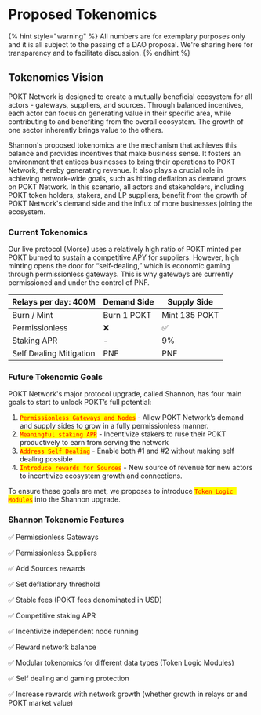 # Proposed Tokenomics

{% hint style="warning" %}
All numbers are for exemplary purposes only and it is all subject to the passing of a DAO proposal. We're sharing here for transparency and to facilitate discussion.
{% endhint %}

## Tokenomics Vision

POKT Network is designed to create a mutually beneficial ecosystem for all actors - gateways, suppliers, and sources. Through balanced incentives, each actor can focus on generating value in their specific area, while contributing to and benefiting from the overall ecosystem. The growth of one sector inherently brings value to the others.

Shannon's proposed tokenomics are the mechanism that achieves this balance and provides incentives that make business sense. It fosters an environment that entices businesses to bring their operations to POKT Network, thereby generating revenue. It also plays a crucial role in achieving network-wide goals, such as hitting deflation as demand grows on POKT Network. In this scenario, all actors and stakeholders, including POKT token holders, stakers, and LP suppliers, benefit from the growth of POKT Network's demand side and the influx of more businesses joining the ecosystem.

### Current Tokenomics

Our live protocol (Morse)  uses a relatively high ratio of POKT minted per POKT burned to sustain a competitive APY for suppliers. However, high minting opens the door for “self-dealing,” which is economic gaming through permissionless gateways. This is why gateways are currently permissioned and under the control of PNF.

| Relays per day: 400M    | Demand Side | Supply Side   |
| ----------------------- | ----------- | ------------- |
| Burn / Mint             | Burn 1 POKT | Mint 135 POKT |
| Permissionless          | ❌           | ✅             |
| Staking APR             | -           | 9%            |
| Self Dealing Mitigation | PNF         | PNF           |

### Future Tokenomic Goals

POKT Network's major protocol upgrade, called Shannon, has four main goals to start to unlock POKT’s full potential:

1. <mark style="color:red;">`Permissionless Gateways and Nodes`</mark> - Allow POKT Network’s demand and supply sides to grow in a fully permissionless manner.
2. <mark style="color:red;">`Meaningful staking APR`</mark> - Incentivize stakers to ruse their POKT productively to earn from serving the network
3. <mark style="color:red;">`Address Self Dealing`</mark> - Enable both #1 and #2 without making self dealing possible
4. <mark style="color:red;">`Introduce rewards for Sources`</mark> - New source of revenue for new actors to incentivize ecosystem growth and connections.

To ensure these goals are met, we proposes to introduce <mark style="color:red;">`Token Logic Modules`</mark> into the Shannon upgrade.

### Shannon Tokenomic Features

✅ Permissionless Gateways

✅ Permissionless Suppliers

✅ Add Sources rewards

✅ Set deflationary threshold

✅ Stable fees (POKT fees denominated in USD)

✅ Competitive staking APR

✅ Incentivize independent node running

✅ Reward network balance

✅ Modular tokenomics for different data types (Token Logic Modules)

✅ Self dealing and gaming protection

✅ Increase rewards with network growth (whether growth in relays or and POKT market value)
